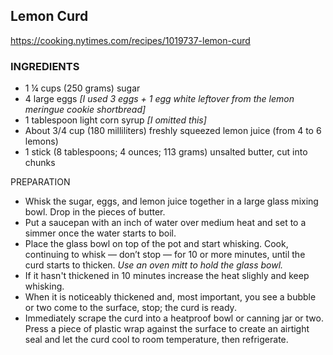 ## Lemon Curd

<https://cooking.nytimes.com/recipes/1019737-lemon-curd>

### INGREDIENTS
- 1 ¼ cups (250 grams) sugar
- 4 large eggs *[I used 3 eggs + 1 egg white leftover from the lemon meringue cookie shortbread]*
- 1 tablespoon light corn syrup *[I omitted this]*
- About 3/4 cup (180 milliliters) freshly squeezed lemon juice (from 4 to 6 lemons)
- 1 stick (8 tablespoons; 4 ounces; 113 grams) unsalted butter, cut into chunks

PREPARATION
- Whisk the sugar, eggs, and lemon juice together in a large glass mixing bowl. Drop in the pieces of butter.
- Put a saucepan with an inch of water over medium heat and set to a simmer once the water starts to boil. 
- Place the glass bowl on top of the pot and start whisking. Cook, continuing to whisk — don’t stop — for 10 or more minutes, until the curd starts to thicken. *Use an oven mitt to hold the glass bowl.*
- If it hasn't thickened in 10 minutes increase the heat slighly and keep whisking. 
- When it is noticeably thickened and, most important, you see a bubble or two come to the surface, stop; the curd is ready.
- Immediately scrape the curd into a heatproof bowl or canning jar or two. Press a piece of plastic wrap against the surface to create an airtight seal and let the curd cool to room temperature, then refrigerate.
